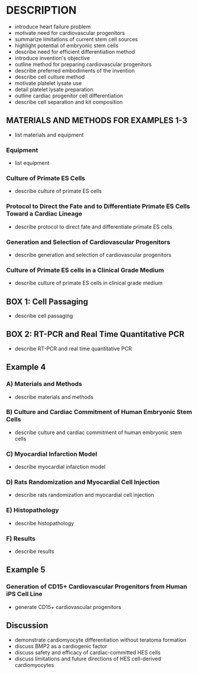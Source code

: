 # DESCRIPTION

- introduce heart failure problem
- motivate need for cardiovascular progenitors
- summarize limitations of current stem cell sources
- highlight potential of embryonic stem cells
- describe need for efficient differentiation method
- introduce invention's objective
- outline method for preparing cardiovascular progenitors
- describe preferred embodiments of the invention
- describe cell culture method
- motivate platelet lysate use
- detail platelet lysate preparation
- outline cardiac progenitor cell differentiation
- describe cell separation and kit composition

## MATERIALS AND METHODS FOR EXAMPLES 1-3

- list materials and equipment

### Equipment

- list equipment

### Culture of Primate ES Cells

- describe culture of primate ES cells

### Protocol to Direct the Fate and to Differentiate Primate ES Cells Toward a Cardiac Lineage

- describe protocol to direct fate and differentiate primate ES cells

### Generation and Selection of Cardiovascular Progenitors

- describe generation and selection of cardiovascular progenitors

### Culture of Primate ES cells in a Clinical Grade Medium

- describe culture of primate ES cells in clinical grade medium

## BOX 1: Cell Passaging

- describe cell passaging

## BOX 2: RT-PCR and Real Time Quantitative PCR

- describe RT-PCR and real time quantitative PCR

## Example 4

### A) Materials and Methods

- describe materials and methods

### B) Culture and Cardiac Commitment of Human Embryonic Stem Cells

- describe culture and cardiac commitment of human embryonic stem cells

### C) Myocardial Infarction Model

- describe myocardial infarction model

### D) Rats Randomization and Myocardial Cell Injection

- describe rats randomization and myocardial cell injection

### E) Histopathology

- describe histopathology

### F) Results

- describe results

## Example 5

### Generation of CD15+ Cardiovascular Progenitors from Human iPS Cell Line

- generate CD15+ cardiovascular progenitors

## Discussion

- demonstrate cardiomyocyte differentiation without teratoma formation
- discuss BMP2 as a cardiogenic factor
- discuss safety and efficacy of cardiac-committed HES cells
- discuss limitations and future directions of HES cell-derived cardiomyocytes

